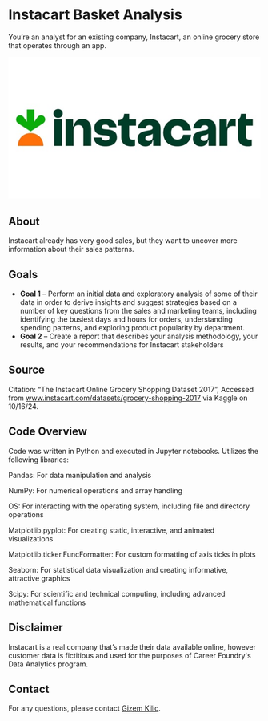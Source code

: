 # Instacart Basket Analysis

You’re an analyst for an existing company, Instacart, an online grocery store
that operates through an app.

![Alt Text](my-image.jpg)

## About

Instacart already has very good sales, but they want to uncover more information about their sales patterns. 

## Goals

- **Goal 1** – Perform an initial data and exploratory analysis of some of their data in order to derive insights and suggest strategies based on a number of key questions from the sales and marketing teams, including identifying the busiest days and hours for orders, understanding spending patterns, and exploring product popularity by department.
- **Goal 2** – Create a report that describes your analysis methodology, your results, and your
recommendations for Instacart stakeholders

## Source

Citation: “The Instacart Online Grocery Shopping Dataset 2017”, Accessed from www.instacart.com/datasets/grocery-shopping-2017 via Kaggle on 10/16/24.

## Code Overview

Code was written in Python and executed in Jupyter notebooks. Utilizes the following libraries:

Pandas: For data manipulation and analysis

NumPy: For numerical operations and array handling

OS: For interacting with the operating system, including file and directory operations

Matplotlib.pyplot: For creating static, interactive, and animated visualizations

Matplotlib.ticker.FuncFormatter: For custom formatting of axis ticks in plots

Seaborn: For statistical data visualization and creating informative, attractive graphics

Scipy: For scientific and technical computing, including advanced mathematical functions

## Disclaimer

Instacart is a real company that’s made their data available online, however customer data is fictitious and used for the purposes of Career Foundry's Data Analytics program.

## Contact

For any questions, please contact [Gizem Kilic](mailto:gk.gizemkilic@gmail.com).
